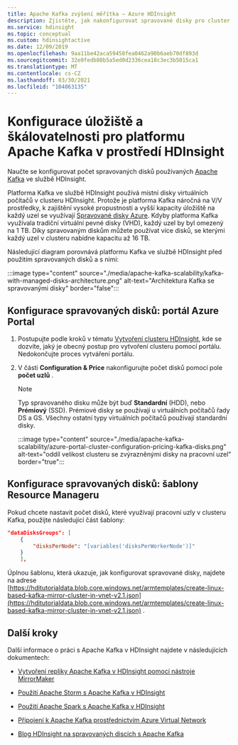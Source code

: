 ```yaml
---
title: Apache Kafka zvýšení měřítka – Azure HDInsight
description: Zjistěte, jak nakonfigurovat spravované disky pro cluster Apache Kafka v prostředí Azure HDInsight, které zvýší škálovatelnost.
ms.service: hdinsight
ms.topic: conceptual
ms.custom: hdinsightactive
ms.date: 12/09/2019
ms.openlocfilehash: 9aa11be42aca59458fea0462a90b6aeb70df893d
ms.sourcegitcommit: 32e0fedb80b5a5ed0d2336cea18c3ec3b5015ca1
ms.translationtype: MT
ms.contentlocale: cs-CZ
ms.lasthandoff: 03/30/2021
ms.locfileid: "104863135"
---
```

# <a name="configure-storage-and-scalability-for-apache-kafka-on-hdinsight"></a>Konfigurace úložiště a škálovatelnosti pro platformu Apache Kafka v prostředí HDInsight

Naučte se konfigurovat počet spravovaných disků používaných [Apache Kafka](https://kafka.apache.org/) ve službě HDInsight.

Platforma Kafka ve službě HDInsight používá místní disky virtuálních počítačů v clusteru HDInsight. Protože je platforma Kafka náročná na V/V prostředky, k zajištění vysoké propustnosti a vyšší kapacity úložiště na každý uzel se využívají [Spravované disky Azure](../../virtual-machines/managed-disks-overview.md). Kdyby platforma Kafka využívala tradiční virtuální pevné disky (VHD), každý uzel by byl omezený na 1 TB. Díky spravovaným diskům můžete používat více disků, se kterými každý uzel v clusteru nabídne kapacitu až 16 TB.

Následující diagram porovnává platformu Kafka ve službě HDInsight před použitím spravovaných disků a s nimi:

:::image type="content" source="./media/apache-kafka-scalability/kafka-with-managed-disks-architecture.png" alt-text="Architektura Kafka se spravovanými disky" border="false":::

## <a name="configure-managed-disks-azure-portal"></a>Konfigurace spravovaných disků: portál Azure Portal

1. Postupujte podle kroků v tématu [Vytvoření clusteru HDInsight](../hdinsight-hadoop-create-linux-clusters-portal.md), kde se dozvíte, jaký je obecný postup pro vytvoření clusteru pomocí portálu. Nedokončujte proces vytváření portálu.

2. V části **Configuration & Price** nakonfigurujte počet disků pomocí pole __počet uzlů__ .

    > [!NOTE]  
    > Typ spravovaného disku může být buď __Standardní__ (HDD), nebo __Prémiový__ (SSD). Prémiové disky se používají u virtuálních počítačů řady DS a GS. Všechny ostatní typy virtuálních počítačů používají standardní disky.

    :::image type="content" source="./media/apache-kafka-scalability/azure-portal-cluster-configuration-pricing-kafka-disks.png" alt-text="oddíl velikost clusteru se zvýrazněnými disky na pracovní uzel" border="true":::

## <a name="configure-managed-disks-resource-manager-template"></a>Konfigurace spravovaných disků: šablony Resource Manageru

Pokud chcete nastavit počet disků, které využívají pracovní uzly v clusteru Kafka, použijte následující část šablony:

```json
"dataDisksGroups": [
    {
        "disksPerNode": "[variables('disksPerWorkerNode')]"
    }
    ],
```

Úplnou šablonu, která ukazuje, jak konfigurovat spravované disky, najdete na adrese [https://hditutorialdata.blob.core.windows.net/armtemplates/create-linux-based-kafka-mirror-cluster-in-vnet-v2.1.json](https://hditutorialdata.blob.core.windows.net/armtemplates/create-linux-based-kafka-mirror-cluster-in-vnet-v2.1.json) .

## <a name="next-steps"></a>Další kroky

Další informace o práci s Apache Kafka v HDInsight najdete v následujících dokumentech:

* [Vytvoření repliky Apache Kafka v HDInsight pomocí nástroje MirrorMaker](apache-kafka-mirroring.md)
* [Použití Apache Storm s Apache Kafka v HDInsight](../hdinsight-apache-storm-with-kafka.md)
* [Použití Apache Spark s Apache Kafka v HDInsight](../hdinsight-apache-spark-with-kafka.md)
* [Připojení k Apache Kafka prostřednictvím Azure Virtual Network](apache-kafka-connect-vpn-gateway.md)

* [Blog HDInsight na spravovaných discích s Apache Kafka](https://azure.microsoft.com/blog/announcing-public-preview-of-apache-kafka-on-hdinsight-with-azure-managed-disks/)
